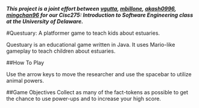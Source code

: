 ***This project is a joint effort between [vgutta](https://github.com/vgutta), [mbillone](https://github.com/mbillone), [akash0996](https://github.com/akash0996), [mingchan96](https://github.com/mingchan96) for our Cisc275: Introduction to Software Engineering class at the University of Delaware.***

#Questuary: A platformer game to teach kids about estuaries.

Questuary is an educational game written in Java. It uses Mario-like gameplay to teach children about estuaries.

##How To Play

Use the arrow keys to move the researcher and use the spacebar to utilize animal powers. 


##Game Objectives
Collect as many of the fact-tokens as possible to get the chance to use power-ups and to increase your high score.
